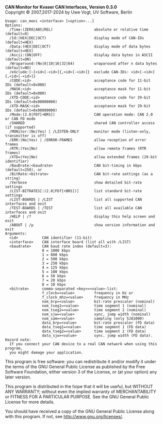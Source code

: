 __CAN Monitor for Kvaser CAN Interfaces, Version 0.3.0__ \
Copyright &copy; 2007,2017-2024 by Uwe Vogt, UV Software, Berlin

```
Usage: can_moni <interface> [<option>...]
Options:
  /Time:(ZERO|ABS|REL)                   absolute or relative time (default=0)
  /Id:(HEX|DEC|OCT)                      display mode of CAN-IDs (default=HEX)
  /Data:(HEX|DEC|OCT)                    display mode of data bytes (default=HEX)
  /Ascii:(ON|OFF)                        display data bytes in ASCII (default=ON)
  /Wraparound:(No|8|10|16|32|64)         wraparound after n data bytes (default=NO)
  /eXclude:[~]<id>[-<id>]{,<id>[-<id>]}  exclude CAN-IDs: <id>[-<id>]{,<id>[-<id>]}
  /CODE:<id>                             acceptance code for 11-bit IDs (default=0x000)
  /MASK:<id>                             acceptance mask for 11-bit IDs (default=0x000)
  /XTD-CODE:<id>                         acceptance code for 29-bit IDs (default=0x00000000)
  /XTD-MASK:<id>                         acceptance mask for 29-bit IDs (default=0x00000000)
  /Mode:(2.0|FDf[+BRS])                  CAN operation mode: CAN 2.0 or CAN FD mode
  /SHARED                                shared CAN controller access (if supported)
  /MONitor:(No|Yes) | /LISTEN-ONLY       monitor mode (listen-only, transmitter is off)
  /ERR:(No|Yes) | /ERROR-FRAMES          allow reception of error frames
  /RTR:(Yes|No)                          allow remote frames (RTR frames)
  /XTD=(Yes|No)                          allow extended frames (29-bit identifier)
  /BauDrate:<baudrate>                   CAN bit-timing in kbps (default=250), or
  /BitRate:<bitrate>                     CAN bit-rate settings (as a string)
  /Verbose                               show detailed bit-rate settings
  /LIST-BITRATES[:(2.0|FDf[+BRS])]       list standard bit-rate settings
  /LIST-BOARDS | /LIST                   list all supported CAN interfaces and exit
  /TEST-BOARDS | /TEST                   list all available CAN interfaces and exit
  /HELP | /?                             display this help screen and exit
  /ABOUT | /µ                            show version information and exit
Arguments:
  <id>           CAN identifier (11-bit)
  <interface>    CAN interface board (list all with /LIST)
  <baudrate>     CAN baud rate index (default=3):
                 0 = 1000 kbps
                 1 = 800 kbps
                 2 = 500 kbps
                 3 = 250 kbps
                 4 = 125 kbps
                 5 = 100 kbps
                 6 = 50 kbps
                 7 = 20 kbps
                 8 = 10 kbps
  <bitrate>      comma-separated <key>=<value>-list:
                 f_clock=<value>         frequency in Hz or
                 f_clock_mhz=<value>     frequency in MHz
                 nom_brp=<value>         bit-rate prescaler (nominal)
                 nom_tseg1=<value>       time segment 1 (nominal)
                 nom_tseg2=<value>       time segment 2 (nominal)
                 nom_sjw=<value>         sync. jump width (nominal)
                 nom_sam=<value>         sampling (only SJA1000)
                 data_brp=<value>        bit-rate prescaler (FD data)
                 data_tseg1=<value>      time segment 1 (FD data)
                 data_tseg2=<value>      time segment 2 (FD data)
                 data_sjw=<value>        sync. jump width (FD data).
Hazard note:
  If you connect your CAN device to a real CAN network when using this program,
  you might damage your application.
```

This program is free software: you can redistribute it and/or modify
it under the terms of the GNU General Public License as published by
the Free Software Foundation, either version 3 of the License, or
(at your option) any later version.

This program is distributed in the hope that it will be useful,
but WITHOUT ANY WARRANTY; without even the implied warranty of
MERCHANTABILITY or FITNESS FOR A PARTICULAR PURPOSE.  See the
GNU General Public License for more details.

You should have received a copy of the GNU General Public License
along with this program.  If not, see <http://www.gnu.org/licenses/>.
